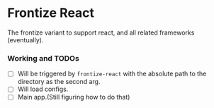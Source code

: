# Frontize React

The frontize variant to support react, and all related frameworks (eventually).

### Working and TODOs

- [ ] Will be triggered by `frontize-react` with the absolute path to the directory as the second arg.
- [ ] Will load configs.
- [ ] Main app.(Still figuring how to do that)
